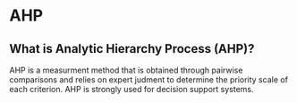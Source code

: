 # AHP
## What is **Analytic Hierarchy Process** (AHP)?
AHP is a measurment method that is obtained through pairwise comparisons and relies on expert judment to 
determine the priority scale of each criterion. AHP is strongly used for decision support systems.
